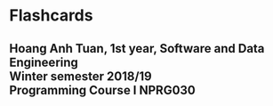 # Flashcards
Hoang Anh Tuan, 1st year, Software and Data Engineering <br />
Winter semester 2018/19<br />
Programming Course I NPRG030<br />
----------------------------------------------------------------

